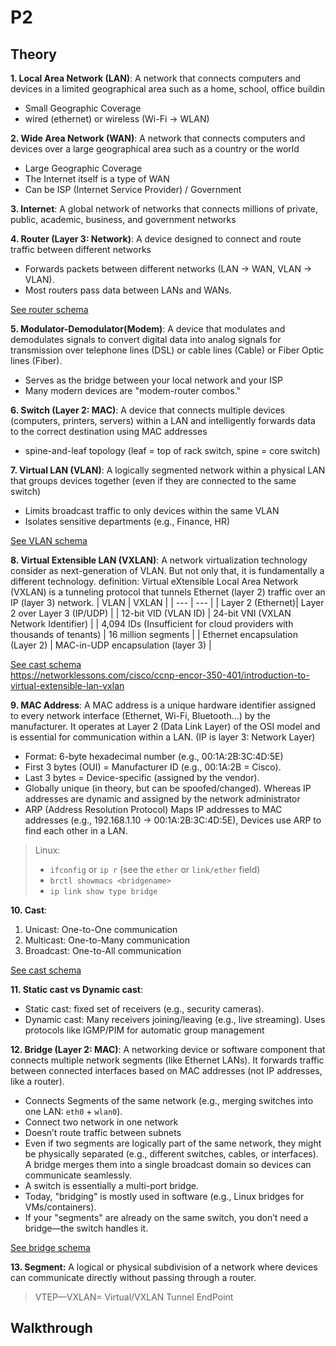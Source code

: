 # P2

## Theory
__1. Local Area Network (LAN)__: A network that connects computers and devices in a limited geographical area such as a home, school, office buildin
- Small Geographic Coverage
- wired (ethernet) or wireless (Wi-Fi -> WLAN)

__2. Wide Area Network (WAN)__: A network that connects computers and devices over a large geographical area such as a country or the world
- Large Geographic Coverage
- The Internet itself is a type of WAN
- Can be ISP (Internet Service Provider) / Government

__3. Internet__: A global network of networks that connects millions of private, public, academic, business, and government networks

__4. Router (Layer 3: Network)__: A device designed to connect and route traffic between different networks
- Forwards packets between different networks (LAN → WAN, VLAN → VLAN).
- Most routers pass data between LANs and WANs.

[See router schema](../routing-diagram.png)


__5. Modulator-Demodulator(Modem)__: A device that modulates and demodulates signals to convert digital data into analog signals for transmission over telephone lines (DSL) or cable lines (Cable) or Fiber Optic lines (Fiber).
- Serves as the bridge between your local network and your ISP
- Many modern devices are "modem-router combos."

__6. Switch (Layer 2: MAC)__: A device that connects multiple devices (computers, printers, servers) within a LAN and intelligently forwards data to the correct destination using MAC addresses
- spine-and-leaf topology (leaf = top of rack switch, spine = core switch)

__7. Virtual LAN (VLAN)__: A logically segmented network within a physical LAN that groups devices together (even if they are connected to the same switch)
- Limits broadcast traffic to only devices within the same VLAN
- Isolates sensitive departments (e.g., Finance, HR)  

[See VLAN schema](../VLAN_Concept.svg.png)



__8. Virtual Extensible LAN (VXLAN)__: A network virtualization technology consider as next-generation of VLAN. But not only that, it is fundamentally a different technology. definition: Virtual eXtensible Local Area Network (VXLAN) is a tunneling protocol that tunnels Ethernet (layer 2) traffic over an IP (layer 3) network.
| VLAN | VXLAN |
| --- | --- |
| Layer 2 (Ethernet)| Layer 2 over Layer 3 (IP/UDP) |
| 12-bit VID (VLAN ID) | 24-bit VNI (VXLAN Network Identifier) |
| 4,094 IDs (Insufficient for cloud providers with thousands of tenants) | 16 million segments |
| Ethernet encapsulation (Layer 2) | MAC-in-UDP encapsulation (layer 3) |

[See cast schema](../overlay-underlay-network.png)  
https://networklessons.com/cisco/ccnp-encor-350-401/introduction-to-virtual-extensible-lan-vxlan



__9. MAC Address__: A MAC address is a unique hardware identifier assigned to every network interface (Ethernet, Wi-Fi, Bluetooth...) by the manufacturer. It operates at Layer 2 (Data Link Layer) of the OSI model and is essential for communication within a LAN. (IP is layer 3: Network Layer)
- Format: 6-byte hexadecimal number (e.g., 00:1A:2B:3C:4D:5E)
- First 3 bytes (OUI) = Manufacturer ID (e.g., 00:1A:2B = Cisco).
- Last 3 bytes = Device-specific (assigned by the vendor).
- Globally unique (in theory, but can be spoofed/changed). Whereas IP addresses are dynamic and assigned by the network administrator
- ARP (Address Resolution Protocol) Maps IP addresses to MAC addresses (e.g., 192.168.1.10 → 00:1A:2B:3C:4D:5E), Devices use ARP to find each other in a LAN.

> Linux:
> - `ifconfig` or `ip r` (see the `ether` or `link/ether` field)
> - `brctl showmacs <bridgename>`
> - `ip link show type bridge`


__10. Cast__:
1. Unicast: One-to-One communication
3. Multicast: One-to-Many communication
2. Broadcast: One-to-All communication  

[See cast schema](../Screenshot-from-2025-04-01-14-53-03.png)


__11. Static cast vs Dynamic cast__:
- Static cast: fixed set of receivers (e.g., security cameras).
- Dynamic cast: Many receivers joining/leaving (e.g., live streaming). Uses protocols like IGMP/PIM for automatic group management

__12. Bridge (Layer 2: MAC)__: A networking device or software component that connects multiple network segments (like Ethernet LANs). It forwards traffic between connected interfaces based on MAC addresses (not IP addresses, like a router).
 - Connects	Segments of the same network (e.g., merging switches into one LAN: `eth0` + `wlan0`).
 - Connect two network in one network
 - Doesn’t route traffic between subnets
 - Even if two segments are logically part of the same network, they might be physically separated (e.g., different switches, cables, or interfaces). A bridge merges them into a single broadcast domain so devices can communicate seamlessly.
 - A switch is essentially a multi-port bridge.
 - Today, "bridging" is mostly used in software (e.g., Linux bridges for VMs/containers).
 - If your "segments" are already on the same switch, you don’t need a bridge—the switch handles it.

[See bridge schema](../Network_Bridging.png)

__13. Segment:__ A logical or physical subdivision of a network where devices can communicate directly without passing through a router.


> VTEP—VXLAN= Virtual/VXLAN Tunnel EndPoint

## Walkthrough
